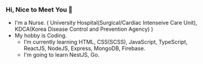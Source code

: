 ### Hi, Nice to Meet You 💖
 * I'm a Nurse. ( University Hospital(Surgical/Cardiac Intenseive Care Unit), KDCA(Korea Disease Control and Prevention Agency) )
 * My hobby is Coding.
   - I’m currently learning HTML, CSS(SCSS), JavaScript, TypeScript, ReactJS, NodeJS, Express, MongoDB, Firebase.  
   - I'm going to learn  NestJS, Go.
 
<!--
**Bless34/Bless34** is a ✨ _special_ ✨ repository because its `README.md` (this file) appears on your GitHub profile.

Here are some ideas to get you started:

- 🔭 I’m currently working on ...
- 🌱 I’m currently learning ...
- 👯 I’m looking to collaborate on ...
- 🤔 I’m looking for help with ...
- 💬 Ask me about ...
- 📫 How to reach me: ...
- 😄 Pronouns: ...
- ⚡ Fun fact: ...
-->
